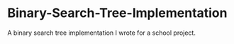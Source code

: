 # Binary-Search-Tree-Implementation
A binary search tree implementation I wrote for a school project.
